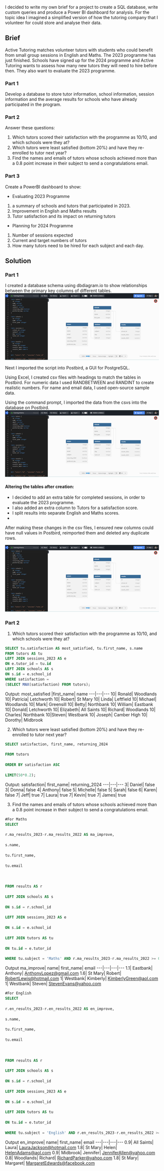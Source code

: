 I decided to write my own brief for a project to create a SQL database, write custom queries and produce a Power BI dashboard for analysis. For the topic idea I imagined a simplified version of how the tutoring company that I volunteer for could store and analyse their data.

## Brief
Active Tutoring matches volunteer tutors with students who could benefit from small group sessions in English and Maths. The 2023 programme has just finished. Schools have signed up for the 2024 programme and Active Tutoring wants to assess how many new tutors they will need to hire before then. They also want to evaluate the 2023 programme.

### Part 1
Develop a database to store tutor information, school information, session information and the average results for schools who have already participated in the program.

### Part 2
Answer these questions:
1.	Which tutors scored their satisfaction with the programme as 10/10, and which schools were they at?
2.	Which tutors were least satisfied (bottom 20%) and have they re-enrolled to tutor next year?
3.	Find the names and emails of tutors whose schools achieved more than a 0.8 point increase in their subject to send a congratulations email.

### Part 3
Create a PowerBI dashboard to show:
* Evaluating 2023 Programme
1.	a summary of schools and tutors that participated in 2023.
2.	Improvement in English and Maths results
3.	Tutor satisfaction and its impact on returning tutors
* Planning for 2024 Programme
1.	Number of sessions expected
2.	Current and target numbers of tutors
3.	How many tutors need to be hired for each subject and each day.

## Solution
### Part 1
I created a database schema using dbdiagram.io to show relationships between the primary key columns of different tables.
![alt text](https://github.com/hrlarc/tutoring-sql/blob/main/schema.png "Schema")

Next I imported the script into Postbird, a GUI for PostgreSQL.

Using Excel, I created csv files with headings to match the tables in Postbird. For numeric data I used RANDBETWEEN and RANDINT to create realistic numbers. For name and email data, I used open-source sample data.

Using the command prompt, I imported the data from the csvs into the database on Postbird.
![alt text](https://github.com/hrlarc/tutoring-sql/blob/main/schema.png "Schema")

#### Altering the tables after creation:
* I decided to add an extra table for completed sessions, in order to evaluate the 2023 programme.
* I also added an extra column to Tutors for a satisfaction score.
* I split results into separate English and Maths scores.
* 
After making these changes in the csv files, I ensured new columns could have null values in Postbird, reimported them and deleted any duplicate rows.

![alt text](https://github.com/hrlarc/tutoring-sql/blob/main/schema.png "Schema")

### Part 2
1.	Which tutors scored their satisfaction with the programme as 10/10, and which schools were they at?
```SQL
SELECT tu.satisfaction AS most_satisfied, tu.first_name, s.name
FROM tutors AS tu
LEFT JOIN sessions_2023 AS e
ON e.tutor_id = tu.id
LEFT JOIN schools AS s
ON s.id = e.school_id
WHERE satisfaction =
(SELECT MAX(satisfaction) FROM tutors);
```


Output:
most_satisfied	|first_name|	name
---|---|---
10|	Ronald|	Woodlands
10|	Patricia|	Letchworth
10|	Robert|	St Mary
10|	Linda|	Leftfield
10|	Michael|	Woodlands
10|	Mark|	Greensill 
10|	Betty|	Northbank
10|	William|	Eastbank
10|	Donald|	Letchworth
10|	Elizabeth|	All Saints
10|	Richard|	Woodlands
10|	Charles|	Northbank
10|Steven|	Westbank
10|	Joseph|	Camber High
10|	Dorothy|	Midbrook

2.	Which tutors were least satisfied (bottom 20%) and have they re-enrolled to tutor next year?

``` SQL
SELECT satisfaction, first_name, returning_2024

FROM tutors

ORDER BY satisfaction ASC

LIMIT(50*0.2);
```
Output:
satisfaction|	first_name|	returning_2024
---|---|---
3|	Daniel|	false
3|	Donna|	false
4|	Anthony|	false
5|	Michelle|	false
5|	Sarah|	false
6|	Karen|	false
7|	Jeff|	true
7|	Laura|	true
7|	Kevin|	true
7|	James|	true

3.	Find the names and emails of tutors whose schools achieved more than a 0.8 point increase in their subject to send a congratulations email.


``` SQL
#For Maths
SELECT 

r.ma_results_2023-r.ma_results_2022 AS ma_improve,

s.name,

tu.first_name,

tu.email



FROM results AS r

LEFT JOIN schools AS s

ON s.id = r.school_id

LEFT JOIN sessions_2023 AS e

ON s.id = e.school_id

LEFT JOIN tutors AS tu

ON tu.id = e.tutor_id

WHERE tu.subject = 'Maths' AND r.ma_results_2023-r.ma_results_2022 >= 0.8;
```
Output
ma_improve|	name|	first_name|	email
---|---|---|---
1.1|	Eastbank|	Anthony|	AnthonyLopez@gmail.com
1.6|	St Mary|	Robert|	RobertLewis@hotmail.com
1|	Westbank|	Kimberly|	KimberlyGreen@aol.com
1|	Westbank|	Steven|	StevenEvans@yahoo.com

``` SQL
#For English
SELECT 

r.en_results_2023-r.en_results_2022 AS en_improve,

s.name,

tu.first_name,

tu.email



FROM results AS r

LEFT JOIN schools AS s

ON s.id = r.school_id

LEFT JOIN sessions_2023 AS e

ON s.id = e.school_id

LEFT JOIN tutors AS tu

ON tu.id = e.tutor_id

WHERE tu.subject = 'English' AND r.en_results_2023-r.en_results_2022 >= 0.8;
```
Output
en_improve|	name|	first_name|	email
---|---|---|---
0.9|	All Saints|	Laura|	LauraJackson@hotmail.com
1.8|	St Mary|	Helen|	HelenAdams@aol.com
0.9|	Midbrook|	Jennifer|	JenniferAllen@yahoo.com
0.8|	Woodlands|	Richard|	RichardParker@yahoo.com
1.8|	St Mary|	Margaret|	MargaretEdwards@facebook.com

